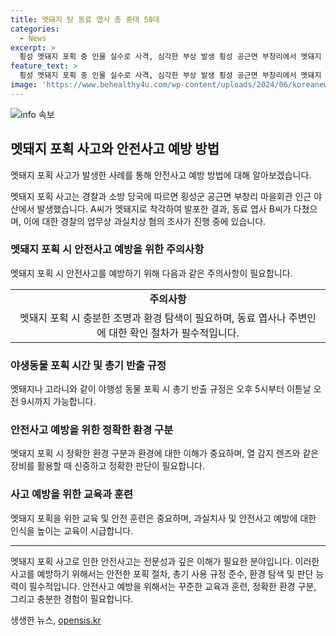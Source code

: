 ```yaml
---
title: 멧돼지 탕 동료 엽사 총 중태 50대
categories:
  - News
excerpt: >
  횡성 멧돼지 포획 중 인물 실수로 사격, 심각한 부상 발생 횡성 공근면 부창리에서 멧돼지 포획 중인 A씨가 동료 B씨를 착각하여 사격한 사고가 발생했다. A씨는 움직이는 소리로 착각하고 쏜 탄환으로 B씨가 심각한 부상을 입었다. B씨는 현재 위중한 상태로 치료를 받고 있으며, 사건 경위에 대해 경찰이 조사 중이다. 사람들의 안전과 유해야생동물 피해 방지를 위해 더욱 신중한 조치가 필요하다. (150자)
feature_text: >
  횡성 멧돼지 포획 중 인물 실수로 사격, 심각한 부상 발생 횡성 공근면 부창리에서 멧돼지 포획 중인 A씨가 동료 B씨를 착각하여 사격한 사고가 발생했다. A씨는 움직이는 소리로 착각하고 쏜 탄환으로 B씨가 심각한 부상을 입었다. B씨는 현재 위중한 상태로 치료를 받고 있으며, 사건 경위에 대해 경찰이 조사 중이다. 사람들의 안전과 유해야생동물 피해 방지를 위해 더욱 신중한 조치가 필요하다. (150자)
image: 'https://www.behealthy4u.com/wp-content/uploads/2024/06/koreanews.jpg'
---
```


<p><img src="https://www.behealthy4u.com/wp-content/uploads/2024/06/koreanews.jpg" alt="info 속보" /></p>

<h2 data-ke-size="size26">멧돼지 포획 사고와 안전사고 예방 방법</h2>

<p>멧돼지 포획 사고가 발생한 사례를 통해 안전사고 예방 방법에 대해 알아보겠습니다.</p>

<p data-ke-size="size16">멧돼지 포획 사고는 경찰과 소방 당국에 따르면 횡성군 공근면 부창리 마을회관 인근 야산에서 발생했습니다. A씨가 멧돼지로 착각하여 발포한 결과, 동료 엽사 B씨가 다쳤으며, 이에 대한 경찰의 업무상 과실치상 혐의 조사가 진행 중에 있습니다.</p>

<h3 data-ke-size="size24">멧돼지 포획 시 안전사고 예방을 위한 주의사항</h3>

<p data-ke-size="size16">멧돼지 포획 시 안전사고를 예방하기 위해 다음과 같은 주의사항이 필요합니다.</p>

<table>
<tbody>
<tr>
<td style="text-align: center; height: 17px;"><b>주의사항</b></td>
</tr>
<tr>
<td style="text-align: center; height: 17px;">멧돼지 포획 시 충분한 조명과 환경 탐색이 필요하며, 동료 엽사나 주변인에 대한 확인 절차가 필수적입니다.</td>
</tr>
</tbody>
</table>

<h3 data-ke-size="size24">야생동물 포획 시간 및 총기 반출 규정</h3>

<p data-ke-size="size16">멧돼지나 고라니와 같이 야행성 동물 포획 시 총기 반출 규정은 오후 5시부터 이튿날 오전 9시까지 가능합니다.</p>

<h3 data-ke-size="size24">안전사고 예방을 위한 정확한 환경 구분</h3>

<p data-ke-size="size16">멧돼지 포획 시 정확한 환경 구분과 환경에 대한 이해가 중요하며, 열 감지 렌즈와 같은 장비를 활용할 때 신중하고 정확한 판단이 필요합니다.</p>

<h3 data-ke-size="size24">사고 예방을 위한 교육과 훈련</h3>

<p data-ke-size="size16">멧돼지 포획을 위한 교육 및 안전 훈련은 중요하며, 과실치사 및 안전사고 예방에 대한 인식을 높이는 교육이 시급합니다.</p>

<hr>

<p data-ke-size="size16">멧돼지 포획 사고로 인한 안전사고는 전문성과 깊은 이해가 필요한 분야입니다. 이러한 사고를 예방하기 위해서는 안전한 포획 절차, 총기 사용 규정 준수, 환경 탐색 및 판단 능력이 필수적입니다. 안전사고 예방을 위해서는 꾸준한 교육과 훈련, 정확한 환경 구분, 그리고 충분한 경험이 필요합니다.</p>
생생한 뉴스, <a href="https://opensis.kr" rel="dofollow">opensis.kr</a>


